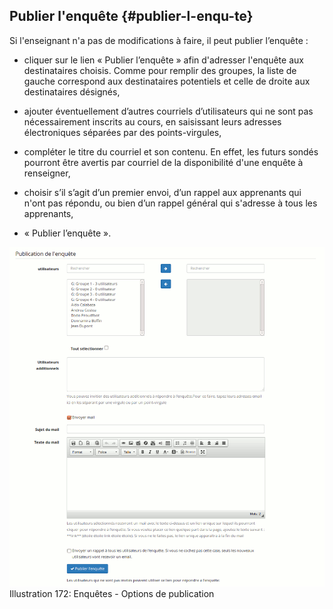 ## Publier l&#039;enquête {#publier-l-enqu-te}

Si l&#039;enseignant n&#039;a pas de modifications à faire, il peut publier l’enquête :

*   cliquer sur le lien « Publier l’enquête » afin d&#039;adresser l&#039;enquête aux destinataires choisis. Comme pour remplir des groupes, la liste de gauche correspond aux destinataires potentiels et celle de droite aux destinataires désignés,

*   ajouter éventuellement d’autres courriels d’utilisateurs qui ne sont pas nécessairement inscrits au cours, en saisissant leurs adresses électroniques séparées par des points-virgules,

*   compléter le titre du courriel et son contenu. En effet, les futurs sondés pourront être avertis par courriel de la disponibilité d&#039;une enquête à renseigner,

*   choisir s’il s’agit d’un premier envoi, d’un rappel aux apprenants qui n&#039;ont pas répondu, ou bien d’un rappel général qui s&#039;adresse à tous les apprenants,

*   « Publier l’enquête ».

![](../assets/image248.png)Illustration 172: Enquêtes - Options de publication